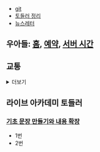 - [git](https://github.com/HyungjunAn/keep)
- [토들러 정리](la_toddler_basic.md)
- [뉴스레터](https://mail.google.com/mail/u/0/#label/News+Letter)

## 우아들: [홈], [예약], [서버 시간]

[홈]: http://www.woorisoa.co.kr/main.php
[예약]: https://mobile.woorisoa.co.kr/
[서버 시간]: https://time.navyism.com/?host=https%3A%2F%2Fmobile.woorisoa.co.kr%2FMain

## 교통
<details>
<summary>더보기</summary>

  - 마곡나루 퇴근(급)
```
1729 1737 1745 1753 1801 1809
1817 1825 1833 1841 1849 1857
```

- OS -> DP
```
0640 0650 0700 0710 0715 0725
0730 0735
0840 0940 1225 1425 1525 1625
1745 1815 1915 1945 2045 2115
```

- DP -> OS
```
0820 0925 1210 1410 1510 1610
1730 1745 1800 1815 1845 1900
1930 2030 2100
```
</details>

## 라이브 아카데미 토들러 
### [기초 문장 만들기와 내용 확장](https://youtube.com/playlist?list=PLEzsBdrpZXC8tdzAqQHEQ66TocGI-Kagh&si=TpEkuvuDadzCP7Ni)
- 1번
- 2번

